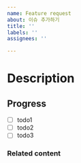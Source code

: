 ```yaml
---
name: Feature request
about: 이슈 추가하기
title: ''
labels: ''
assignees: ''

---
```


# Description


## Progress
- [ ] todo1
- [ ] todo2
- [ ] todo3

### Related content
